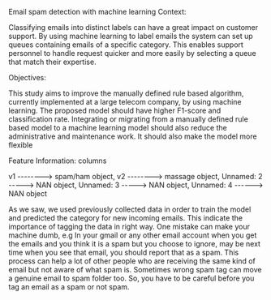 Email spam detection with machine learning
Context:

Classifying emails into distinct labels can have a great impact on customer support. By using machine learning to label emails the system can set up queues containing emails of a specific category. This enables support personnel to handle request quicker and more easily by selecting a queue that match their expertise.

Objectives:

This study aims to improve the manually defined rule based algorithm, currently implemented at a large telecom company, by using machine learning. The proposed model should have higher F1-score and classification rate. Integrating or migrating from a manually defined rule based model to a machine learning model should also reduce the administrative and maintenance work. It should also make the model more flexible

Feature Information: columns

v1 --------> spam/ham object, v2 --------> massage object, Unnamed: 2 -----> NAN object, Unnamed: 3 -----> NAN object, Unnamed: 4 ------> NAN object

As we saw, we used previously collected data in order to train the model and predicted the category for new incoming emails. This indicate the importance of tagging the data in right way. One mistake can make your machine dumb, e.g In your gmail or any other email account when you get the emails and you think it is a spam but you choose to ignore, may be next time when you see that email, you should report that as a spam. This process can help a lot of other people who are receiving the same kind of email but not aware of what spam is. Sometimes wrong spam tag can move a genuine email to spam folder too. So, you have to be careful before you tag an email as a spam or not spam.
